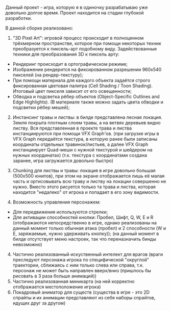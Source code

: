 Данный проект - игра, которую я в одиночку разрабатываю уже довольно долгое время.
Проект находится на стадии глубокой разработки.

В данной сборке реализовано:
1) "3D Pixel Art": игровой процесс происходит в полноценном трёхмерном пространстве, которое при помощи некоторых техник преобразуется к пиксель-арт подобному виду.
Задействованные техники для преобразования 3D к пиксель арту:
  - Рендеринг происходит в ортографическом режиме;
  - Изображение рендерится на фиксированном разрешении 960x540 пикселей (на рендер-текстуру);
  - При помощи материала для каждого объекта задаётся строго фиксированная цветовая палитра  (Cell Shading / Toon Shading). Итоговый цвет пикселя зависит от его освещенности;
  - Обводка и подсветка рёбер объектов (Object-Specific Outlines and Edge Highlights). (В материале также можно задать цвета обводки и подсветки рёбер мешей);

2) Инстансинг травы и листвы: в билде представлена лесная локация. Земля покрыта плотным слоем травы, а на ветвях деревьев видно листву. Вся представленная в проекте трава и листва инстанциируются при помощи VFX Graph'ов.
(при загрузке игры в VFX Graph передаётся текстура, в которую ранее были записаны координаты отдельных травинок/листьев, а далее VFX Graph инстанциирует Quad-меши с нужной текстурой и шейдером на нужных координатах)
(т.к. текстура с координатами создана заранее, игра загружается довольно быстро)

3) Chunking для листвы и травы: локация в игре довольно большая (500x500 юнитов), при этом на экране отображается лишь её малая часть и ортисовывать всю траву и листву на локации совершенно не нужно.
Вместо этого рисуется только та трава и листва, которая находится "недалеко" от игрока и попадает в его зону видимости.

5) Возможность управления персонажем:
  - Для передвижения используются стрелки;
  - Для активации способностей кнопки: Пробел, Шифт, Q, W, E и R (отображаются непосредственно в игре, однако реализованы на данный момент только обычная атака (пробел) и 2 способности (W и E, заряжаемые, нужно удерживать кнопку));
(на данный момент в билде отсутствует меню настроек, так что переназначить бинды невозможно)

4) Частично реализованный искуственный интелект для врагов (враги преследуют персонажа игрока по специфической "округлой" траектории, сближаясь с ним только слева или справа, т.к. персонаж не может быть направлен вверх/вниз (пришлось бы рисовать в 3 раза больше анимаций))
5) Частично реализованная миникарта (на ней корректно отображается местоположение игрока)
6) Покадровый аниматор для существ (существа в игре - это 2D спрайты и их анимации представляют из себя наборы спрайтов, идущих друг за другом)
